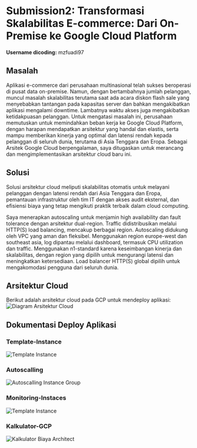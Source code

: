 # Submission2: Transformasi Skalabilitas E-commerce: Dari On-Premise ke Google Cloud Platform

**Username dicoding:** mzfuadi97

## Masalah
Aplikasi e-commerce dari perusahaan multinasional telah sukses beroperasi di pusat data on-premise. Namun, dengan bertambahnya jumlah pelanggan, muncul masalah skalabilitas terutama saat ada acara diskon flash sale yang menyebabkan tantangan pada kapasitas server dan bahkan mengakibatkan aplikasi mengalami downtime. Lambatnya waktu akses juga mengakibatkan ketidakpuasan pelanggan. Untuk mengatasi masalah ini, perusahaan memutuskan untuk memindahkan beban kerja ke Google Cloud Platform, dengan harapan mendapatkan arsitektur yang handal dan elastis, serta mampu memberikan kinerja yang optimal dan latensi rendah kepada pelanggan di seluruh dunia, terutama di Asia Tenggara dan Eropa. Sebagai Arsitek Google Cloud berpengalaman, saya ditugaskan untuk merancang dan mengimplementasikan arsitektur cloud baru ini.


## Solusi
Solusi arsitektur cloud meliputi skalabilitas otomatis untuk melayani pelanggan dengan latensi rendah dari Asia Tenggara dan Eropa, pemantauan infrastruktur oleh tim IT dengan akses audit eksternal, dan efisiensi biaya yang tetap mengikuti praktik terbaik dalam cloud computing.


Saya menerapkan autoscaling untuk menjamin high availability dan fault tolerance dengan arsitektur dual-region. Traffic didistribusikan melalui HTTP(S) load balancing, mencakup berbagai region. Autoscaling didukung oleh VPC yang aman dan fleksibel. Menggunakan region europe-west dan southeast asia, log dipantau melalui dashboard, termasuk CPU utilization dan traffic. Menggunakan n1-standard karena keseimbangan kinerja dan skalabilitas, dengan region yang dipilih untuk mengurangi latensi dan meningkatkan ketersediaan. Load balancer HTTP(S) global dipilih untuk mengakomodasi pengguna dari seluruh dunia.

## Arsitektur Cloud
Berikut adalah arsitektur cloud pada GCP untuk mendeploy aplikasi:
![Diagram Arsitektur Cloud](https://github.com/mzfuadi97/CloudArch_Sub1/assets/70827786/698b1280-db29-456e-b4a3-f93acb1d58b5)


## Dokumentasi Deploy Aplikasi
### Template-Instance
![Template Instance](https://github.com/mzfuadi97/CloudArch_Sub1/assets/70827786/33c4eb1f-9144-4344-a6c5-f93dd7e68f31)


### Autoscalling
![Autoscalling Instance Group](https://github.com/mzfuadi97/CloudArch_Sub1/assets/70827786/517fb593-8235-48f8-a1d4-504dd0079620)


### Monitoring-Instaces
![Template Instance](https://github.com/mzfuadi97/CloudArch_Sub1/assets/70827786/89a5a621-2e39-4ad3-98d9-623ca38a333f)


### Kalkulator-GCP
![Kalkulator Biaya Architect](https://github.com/mzfuadi97/CloudArch_Sub1/assets/70827786/f5d5c778-0839-4c6d-8a1b-74704506ecc7)

